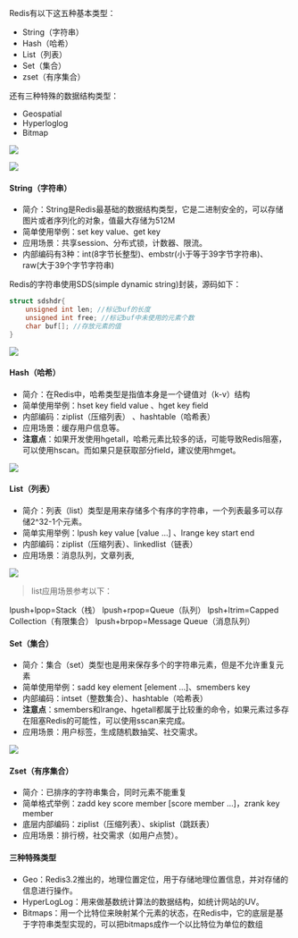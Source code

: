 Redis有以下这五种基本类型：

- String（字符串）
- Hash（哈希）
- List（列表）
- Set（集合）
- zset（有序集合）

还有三种特殊的数据结构类型：

- Geospatial
- Hyperloglog
- Bitmap

![](https://cdn.nlark.com/yuque/0/2023/webp/35016921/1675906919613-d04dbade-541d-49aa-ac84-bda56ba8e7b0.webp#averageHue=%23f7f7f7&clientId=ueee50c78-d297-4&from=paste&id=u65f50c95&originHeight=647&originWidth=720&originalType=url&ratio=1&rotation=0&showTitle=false&status=done&style=none&taskId=u4666e5b9-7bfe-42c2-a48c-628388830a8&title=)

![](https://cdn.nlark.com/yuque/0/2023/webp/35016921/1675927378160-66610797-6c40-444d-8ed9-a4da7073e7c7.webp#averageHue=%23f3f1ea&clientId=u3f6750cb-7c88-4&from=paste&id=uf82e3a14&originHeight=384&originWidth=720&originalType=url&ratio=1&rotation=0&showTitle=false&status=done&style=none&taskId=u684f6cb0-350d-40ac-bb57-fffec00ed54&title=)
#### String（字符串）

- 简介：String是Redis最基础的数据结构类型，它是二进制安全的，可以存储图片或者序列化的对象，值最大存储为512M
- 简单使用举例：set key value、get key
- 应用场景：共享session、分布式锁，计数器、限流。
- 内部编码有3种：int(8字节长整型)、embstr(小于等于39字节字符串)、raw(大于39个字节字符串)

Redis的字符串使用SDS(simple dynamic string)封装，源码如下：
```c
struct sdshdr{
    unsigned int len; //标记buf的长度
    unsigned int free; //标记buf中未使用的元素个数
    char buf[]; //存放元素的值
}
```
![](https://cdn.nlark.com/yuque/0/2023/webp/35016921/1675910547524-80ae349a-c621-44c4-b695-02626d1554af.webp#averageHue=%23f8f7f3&clientId=ueee50c78-d297-4&from=paste&id=uce78a3ea&originHeight=269&originWidth=720&originalType=url&ratio=1&rotation=0&showTitle=false&status=done&style=none&taskId=u19cbc379-3fcc-413a-bb18-ce6785e8f65&title=)

#### Hash（哈希）

- 简介：在Redis中，哈希类型是指值本身是一个键值对（k-v）结构
- 简单使用举例：hset key field value 、hget key field
- 内部编码：ziplist（压缩列表） 、hashtable（哈希表）
- 应用场景：缓存用户信息等。
- **注意点**：如果开发使用hgetall，哈希元素比较多的话，可能导致Redis阻塞，可以使用hscan。而如果只是获取部分field，建议使用hmget。

![](https://cdn.nlark.com/yuque/0/2023/webp/35016921/1675910814254-ce8e7506-f876-41b3-8af8-9ddf049d0f5c.webp#averageHue=%23faf7f0&clientId=ueee50c78-d297-4&from=paste&id=u8fe3f00f&originHeight=611&originWidth=1065&originalType=url&ratio=1&rotation=0&showTitle=false&status=done&style=none&taskId=ufd74f158-e9f3-4fc5-a0cb-589d4377699&title=)

#### List（列表）

- 简介：列表（list）类型是用来存储多个有序的字符串，一个列表最多可以存储2^32-1个元素。
- 简单实用举例：lpush key value [value ...] 、lrange key start end
- 内部编码：ziplist（压缩列表）、linkedlist（链表）
- 应用场景：消息队列，文章列表,

![](https://cdn.nlark.com/yuque/0/2023/webp/35016921/1675910899158-15014c4d-5d73-4ac9-80be-643259522eea.webp#averageHue=%23fafafa&clientId=ueee50c78-d297-4&from=paste&id=u99d65853&originHeight=269&originWidth=720&originalType=url&ratio=1&rotation=0&showTitle=false&status=done&style=none&taskId=u013611b2-d21c-4845-965f-32020c9e98e&title=)
> list应用场景参考以下：

lpush+lpop=Stack（栈）
lpush+rpop=Queue（队列）
lpsh+ltrim=Capped Collection（有限集合）
lpush+brpop=Message Queue（消息队列）
#### Set（集合）

- 简介：集合（set）类型也是用来保存多个的字符串元素，但是不允许重复元素
- 简单使用举例：sadd key element [element ...]、smembers key
- 内部编码：intset（整数集合）、hashtable（哈希表）
- **注意点**：smembers和lrange、hgetall都属于比较重的命令，如果元素过多存在阻塞Redis的可能性，可以使用sscan来完成。
- 应用场景：用户标签，生成随机数抽奖、社交需求。

![](https://cdn.nlark.com/yuque/0/2023/webp/35016921/1675911037754-54c9c000-c5ae-4682-9664-c4a009405cdc.webp#averageHue=%23faf8f2&clientId=ueee50c78-d297-4&from=paste&id=u1974768e&originHeight=411&originWidth=1073&originalType=url&ratio=1&rotation=0&showTitle=false&status=done&style=none&taskId=u52c03c6c-dceb-4707-a463-5f678534509&title=)

#### Zset（有序集合）

- 简介：已排序的字符串集合，同时元素不能重复
- 简单格式举例：zadd key score member [score member ...]，zrank key member
- 底层内部编码：ziplist（压缩列表）、skiplist（跳跃表）
- 应用场景：排行榜，社交需求（如用户点赞）。
#### 三种特殊类型

- Geo：Redis3.2推出的，地理位置定位，用于存储地理位置信息，并对存储的信息进行操作。
- HyperLogLog：用来做基数统计算法的数据结构，如统计网站的UV。
- Bitmaps：用一个比特位来映射某个元素的状态，在Redis中，它的底层是基于字符串类型实现的，可以把bitmaps成作一个以比特位为单位的数组
